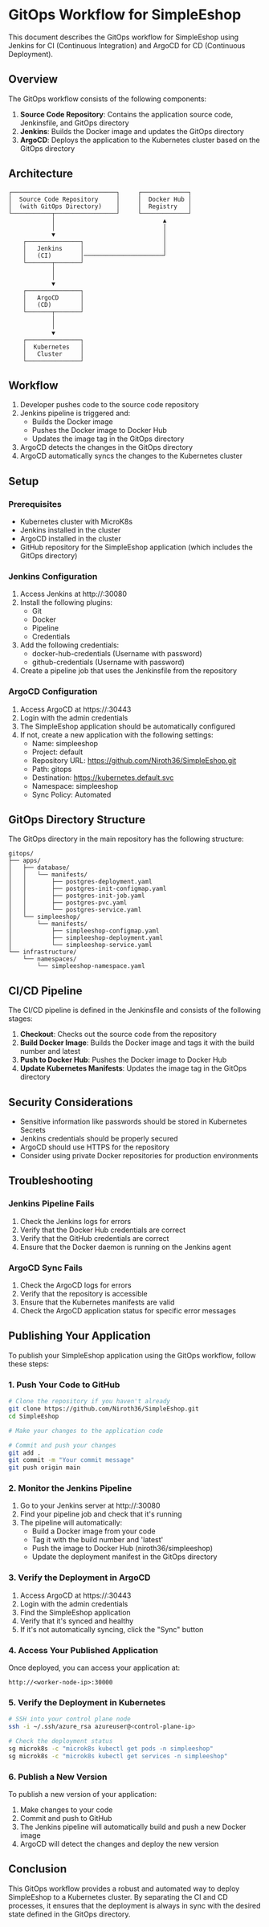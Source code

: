 # GitOps Workflow for SimpleEshop

This document describes the GitOps workflow for SimpleEshop using Jenkins for CI (Continuous Integration) and ArgoCD for CD (Continuous Deployment).

## Overview

The GitOps workflow consists of the following components:

1. **Source Code Repository**: Contains the application source code, Jenkinsfile, and GitOps directory
2. **Jenkins**: Builds the Docker image and updates the GitOps directory
3. **ArgoCD**: Deploys the application to the Kubernetes cluster based on the GitOps directory

## Architecture

```
┌─────────────────────────────┐     ┌─────────────┐
│  Source Code Repository     │     │  Docker Hub │
│  (with GitOps Directory)    │     │  Registry   │
└───────────┬─────────────────┘     └─────────────┘
            │                              ▲
            │                              │
            ▼                              │
    ┌───────────────┐                      │
    │   Jenkins     │                      │
    │   (CI)        │──────────────────────┘
    └───────┬───────┘
            │
            │
            ▼
    ┌───────────────┐
    │   ArgoCD      │
    │   (CD)        │
    └───────┬───────┘
            │
            │
            ▼
    ┌───────────────┐
    │  Kubernetes   │
    │   Cluster     │
    └───────────────┘
```

## Workflow

1. Developer pushes code to the source code repository
2. Jenkins pipeline is triggered and:
   - Builds the Docker image
   - Pushes the Docker image to Docker Hub
   - Updates the image tag in the GitOps directory
3. ArgoCD detects the changes in the GitOps directory
4. ArgoCD automatically syncs the changes to the Kubernetes cluster

## Setup

### Prerequisites

- Kubernetes cluster with MicroK8s
- Jenkins installed in the cluster
- ArgoCD installed in the cluster
- GitHub repository for the SimpleEshop application (which includes the GitOps directory)

### Jenkins Configuration

1. Access Jenkins at http://<control-plane-ip>:30080
2. Install the following plugins:
   - Git
   - Docker
   - Pipeline
   - Credentials
3. Add the following credentials:
   - docker-hub-credentials (Username with password)
   - github-credentials (Username with password)
4. Create a pipeline job that uses the Jenkinsfile from the repository

### ArgoCD Configuration

1. Access ArgoCD at https://<control-plane-ip>:30443
2. Login with the admin credentials
3. The SimpleEshop application should be automatically configured
4. If not, create a new application with the following settings:
   - Name: simpleeshop
   - Project: default
   - Repository URL: https://github.com/Niroth36/SimpleEshop.git
   - Path: gitops
   - Destination: https://kubernetes.default.svc
   - Namespace: simpleeshop
   - Sync Policy: Automated

## GitOps Directory Structure

The GitOps directory in the main repository has the following structure:

```
gitops/
├── apps/
│   ├── database/
│   │   └── manifests/
│   │       ├── postgres-deployment.yaml
│   │       ├── postgres-init-configmap.yaml
│   │       ├── postgres-init-job.yaml
│   │       ├── postgres-pvc.yaml
│   │       └── postgres-service.yaml
│   └── simpleeshop/
│       └── manifests/
│           ├── simpleeshop-configmap.yaml
│           ├── simpleeshop-deployment.yaml
│           └── simpleeshop-service.yaml
└── infrastructure/
    └── namespaces/
        └── simpleeshop-namespace.yaml
```

## CI/CD Pipeline

The CI/CD pipeline is defined in the Jenkinsfile and consists of the following stages:

1. **Checkout**: Checks out the source code from the repository
2. **Build Docker Image**: Builds the Docker image and tags it with the build number and latest
3. **Push to Docker Hub**: Pushes the Docker image to Docker Hub
4. **Update Kubernetes Manifests**: Updates the image tag in the GitOps directory

## Security Considerations

- Sensitive information like passwords should be stored in Kubernetes Secrets
- Jenkins credentials should be properly secured
- ArgoCD should use HTTPS for the repository
- Consider using private Docker repositories for production environments

## Troubleshooting

### Jenkins Pipeline Fails

1. Check the Jenkins logs for errors
2. Verify that the Docker Hub credentials are correct
3. Verify that the GitHub credentials are correct
4. Ensure that the Docker daemon is running on the Jenkins agent

### ArgoCD Sync Fails

1. Check the ArgoCD logs for errors
2. Verify that the repository is accessible
3. Ensure that the Kubernetes manifests are valid
4. Check the ArgoCD application status for specific error messages

## Publishing Your Application

To publish your SimpleEshop application using the GitOps workflow, follow these steps:

### 1. Push Your Code to GitHub

```bash
# Clone the repository if you haven't already
git clone https://github.com/Niroth36/SimpleEshop.git
cd SimpleEshop

# Make your changes to the application code

# Commit and push your changes
git add .
git commit -m "Your commit message"
git push origin main
```

### 2. Monitor the Jenkins Pipeline

1. Go to your Jenkins server at http://<control-plane-ip>:30080
2. Find your pipeline job and check that it's running
3. The pipeline will automatically:
   - Build a Docker image from your code
   - Tag it with the build number and 'latest'
   - Push the image to Docker Hub (niroth36/simpleeshop)
   - Update the deployment manifest in the GitOps directory

### 3. Verify the Deployment in ArgoCD

1. Access ArgoCD at https://<control-plane-ip>:30443
2. Login with the admin credentials
3. Find the SimpleEshop application
4. Verify that it's synced and healthy
5. If it's not automatically syncing, click the "Sync" button

### 4. Access Your Published Application

Once deployed, you can access your application at:
```
http://<worker-node-ip>:30000
```

### 5. Verify the Deployment in Kubernetes

```bash
# SSH into your control plane node
ssh -i ~/.ssh/azure_rsa azureuser@<control-plane-ip>

# Check the deployment status
sg microk8s -c "microk8s kubectl get pods -n simpleeshop"
sg microk8s -c "microk8s kubectl get services -n simpleeshop"
```

### 6. Publish a New Version

To publish a new version of your application:

1. Make changes to your code
2. Commit and push to GitHub
3. The Jenkins pipeline will automatically build and push a new Docker image
4. ArgoCD will detect the changes and deploy the new version

## Conclusion

This GitOps workflow provides a robust and automated way to deploy SimpleEshop to a Kubernetes cluster. By separating the CI and CD processes, it ensures that the deployment is always in sync with the desired state defined in the GitOps directory.

